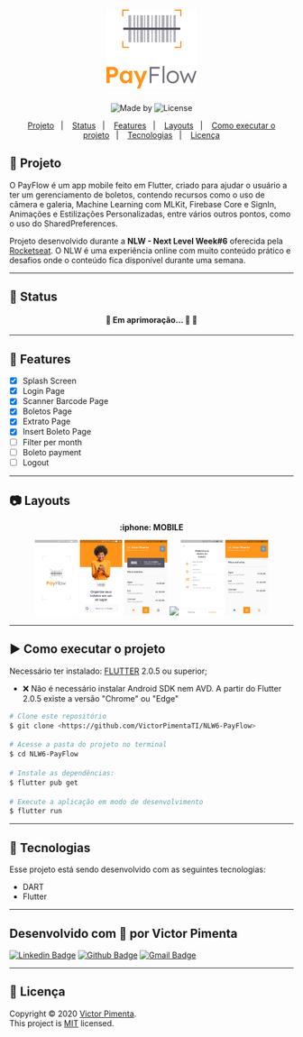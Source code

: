 <h1 align="center">
  <img alt="PayFlow" title="PayFlow" src="/assets/screenshots/logofull.png" />
</h1>

<p align="center">
  <img alt="Made by" src="https://img.shields.io/badge/Made%20by-Victor%20Pimenta-FF941A?style=plastic"/>
  <img alt="License" src="https://img.shields.io/github/license/VictorPimentaTI/NLW6-PayFlow?color=FF941A&style=plastic"/>
</p>

<p align="center">
  <a href="#computer-projeto">Projeto</a>&nbsp;&nbsp;&nbsp;|&nbsp;&nbsp;&nbsp;
  <a href="#triangular_ruler-status">Status</a>&nbsp;&nbsp;&nbsp;|&nbsp;&nbsp;&nbsp;
  <a href="#memo-features">Features</a>&nbsp;&nbsp;&nbsp;|&nbsp;&nbsp;&nbsp;
  <a href="#camera-layouts">Layouts</a>&nbsp;&nbsp;&nbsp;|&nbsp;&nbsp;&nbsp;
  <a href="#arrow_forward-como-executar-o-projeto">Como executar o projeto</a>&nbsp;&nbsp;&nbsp;|&nbsp;&nbsp;&nbsp;
  <a href="#-tecnologias">Tecnologias</a>&nbsp;&nbsp;&nbsp;|&nbsp;&nbsp;&nbsp;
  <a href="#page_facing_up-licença">Licença</a>
</p>

## :iphone: Projeto

O PayFlow é um app mobile feito em Flutter, criado para ajudar o usuário a ter um gerenciamento de boletos,
contendo recursos como o uso de câmera e galeria, Machine Learning com MLKit, Firebase Core e SignIn, Animações
e Estilizações Personalizadas, entre vários outros pontos, como o uso do SharedPreferences.

Projeto desenvolvido durante a **NLW - Next Level Week#6** oferecida pela [Rocketseat](https://www.rocketseat.com.br).
O NLW é uma experiência online com muito conteúdo prático e desafios onde o conteúdo fica disponível durante uma semana.

---
## :triangular_ruler: **Status**

<h4 align="center"> 
	🚧  Em aprimoração... 🚀 🚧
</h4>

---
## :memo: **Features**
- [x] Splash Screen
- [x] Login Page
- [x] Scanner Barcode Page
- [x] Boletos Page
- [x] Extrato Page
- [x] Insert Boleto Page
- [ ] Filter per month
- [ ] Boleto payment
- [ ] Logout

---
## :camera: **Layouts**

<p align="center">
  <b> :iphone: MOBILE </b>
</p>

<div align="center">
	<img src="/assets/screenshots/0 - Splash.jpg" width="15%"></img>
	<img src="/assets/screenshots/1 - Login.jpg" width="15%"></img>
	<img src="/assets/screenshots/2 - Meus boletos.jpg" width="15%"></img>
	<img src="/assets/screenshots/3 - Escaneie o código de barras do boleto.jpg" width="15%"></img>
	<img src="/assets/screenshots/4 - Cadastro boleto.jpg" width="15%"></img>
	<img src="/assets/screenshots/5 - Meus extratos.jpg" width="15%"></img> 
</div>

---
## :arrow_forward: **Como executar o projeto**

Necessário ter instalado:
[FLUTTER](https://flutter.dev/docs/get-started/install) 2.0.5 ou superior;
- ❌ Não é necessário instalar Android SDK nem AVD. A partir do Flutter 2.0.5 existe a versão "Chrome" ou "Edge"

```bash
# Clone este repositório
$ git clone <https://github.com/VictorPimentaTI/NLW6-PayFlow>

# Acesse a pasta do projeto no terminal
$ cd NLW6-PayFlow

# Instale as dependências:
$ flutter pub get

# Execute a aplicação em modo de desenvolvimento
$ flutter run

```

---
## 🚀 **Tecnologias**

Esse projeto está sendo desenvolvido com as seguintes tecnologias:

- DART
- Flutter

---

## Desenvolvido com :purple_heart: por Victor Pimenta

[![Linkedin Badge](https://img.shields.io/badge/Victor_Pimenta-blue?style=plastic&logo=Linkedin&logoColor=white&link=https://www.linkedin.com/in/victor-jos%C3%A9-pimenta)](https://www.linkedin.com/in/victor-jos%C3%A9-pimenta)
[![Github Badge](https://img.shields.io/badge/Victor_Pimenta-grey?style=plastic&logo=Github&logoColor=white&link=https://github.com/VictorPimentaTI)](https://github.com/VictorPimentaTI)
[![Gmail Badge](https://img.shields.io/badge/victorpimenta.ti@gmail.com-c14438?style=plastic&logo=Gmail&logoColor=white&link=mailto:victorpimenta.ti@gmail.com)](mailto:victorpimenta.ti@gmail.com)

---

## :page_facing_up: **Licença**

Copyright © 2020 [Victor Pimenta](https://github.com/VictorPimentaTI).<br />
This project is [MIT](./LICENSE) licensed.
